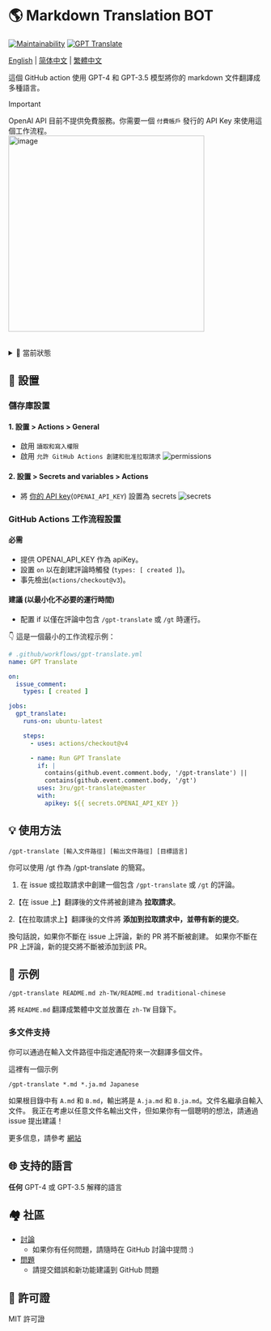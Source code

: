 # 🌎 Markdown Translation BOT
[![Maintainability](https://api.codeclimate.com/v1/badges/a13ea4f37913ba6ba570/maintainability)](https://codeclimate.com/github/3ru/gpt-translate/maintainability)
[![GPT Translate](https://github.com/3ru/gpt-translate/actions/workflows/gpt-translate.yml/badge.svg)](https://github.com/3ru/gpt-translate/actions/workflows/gpt-translate.yml)

[English](/README.md) | 
[简体中文](/README/README.zh-CN.md) |
[繁體中文](/README/README.zh-TW.md)

這個 GitHub action 使用 GPT-4 和 GPT-3.5 模型將你的 markdown 文件翻譯成多種語言。

> [!Important]  
> OpenAI API 目前不提供免費服務。你需要一個 `付費帳戶` 發行的 API Key 來使用這個工作流程。  
> <img width="387" alt="image" src="https://github.com/3ru/gpt-translate/assets/69892552/8c803edb-85ef-41ee-a4be-be52b3a30eba">

<br/>

<details><summary>🧐 當前狀態</summary>
<p>

- 這個 action 目前僅支持翻譯 **markdown(`.md`)、markdown-jsx(`.mdx`)、json(`.json`) 文件**。

- 這個命令只能由具有 **寫入權限** 的個人執行。

這些限制防止了非信任方濫用 API。

</p>
</details> 

## 🔧 設置

### 儲存庫設置

#### 1. 設置 > Actions > General

- 啟用 `讀取和寫入權限`
- 啟用 `允許 GitHub Actions 創建和批准拉取請求`
  ![permissions](https://user-images.githubusercontent.com/69892552/228692074-d8d009a8-9272-4023-97b1-3cbc637d5d84.jpg)

#### 2. 設置 > Secrets and variables > Actions

- 將 [你的 API key](https://platform.openai.com/account/api-keys)(`OPENAI_API_KEY`) 設置為 secrets
  ![secrets](https://user-images.githubusercontent.com/69892552/228692421-22d7db33-4e32-4f28-b166-45b4d3ce2b11.jpg)


### GitHub Actions 工作流程設置

#### 必需
- 提供 OPENAI_API_KEY 作為 apiKey。
- 設置 `on` 以在創建評論時觸發 (`types: [ created ]`)。
- 事先檢出(`actions/checkout@v3`)。

#### 建議 (以最小化不必要的運行時間)
- 配置 if 以僅在評論中包含 `/gpt-translate` 或 `/gt` 時運行。

👇 這是一個最小的工作流程示例：
```yaml
# .github/workflows/gpt-translate.yml
name: GPT Translate

on:
  issue_comment:
    types: [ created ]

jobs:
  gpt_translate:
    runs-on: ubuntu-latest

    steps:
      - uses: actions/checkout@v4

      - name: Run GPT Translate
        if: |
          contains(github.event.comment.body, '/gpt-translate') || 
          contains(github.event.comment.body, '/gt')
        uses: 3ru/gpt-translate@master
        with:
          apikey: ${{ secrets.OPENAI_API_KEY }}
```


## 💡 使用方法

```
/gpt-translate [輸入文件路徑] [輸出文件路徑] [目標語言] 
```
你可以使用 /gt 作為 /gpt-translate 的簡寫。

1. 在 issue 或拉取請求中創建一個包含 `/gpt-translate` 或 `/gt` 的評論。

2.【在 issue 上】翻譯後的文件將被創建為 **拉取請求**。

2.【在拉取請求上】翻譯後的文件將 **添加到拉取請求中，並帶有新的提交**。

換句話說，如果你不斷在 issue 上評論，新的 PR 將不斷被創建。
如果你不斷在 PR 上評論，新的提交將不斷被添加到該 PR。

## 📝 示例
```
/gpt-translate README.md zh-TW/README.md traditional-chinese
```
將 `README.md` 翻譯成繁體中文並放置在 `zh-TW` 目錄下。

### 多文件支持

你可以通過在輸入文件路徑中指定通配符來一次翻譯多個文件。

這裡有一個示例
```
/gpt-translate *.md *.ja.md Japanese
```
如果根目錄中有 `A.md` 和 `B.md`，輸出將是 `A.ja.md` 和 `B.ja.md`。文件名繼承自輸入文件。
我正在考慮以任意文件名輸出文件，但如果你有一個聰明的想法，請通過 issue 提出建議！

更多信息，請參考 [網站](https://g-t.vercel.app/docs/references/path-builder)

## 🌐 支持的語言
**任何** GPT-4 或 GPT-3.5 解釋的語言

## 🏘️ 社區
- [討論](https://github.com/3ru/gpt-translate/discussions)
  - 如果你有任何問題，請隨時在 GitHub 討論中提問 :)
- [問題](https://github.com/3ru/gpt-translate/issues)
  - 請提交錯誤和新功能建議到 GitHub 問題

## 📃 許可證
MIT 許可證
